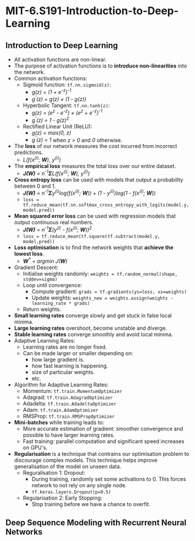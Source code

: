 # MIT-6.S191-Introduction-to-Deep-Learning

## Introduction to Deep Learning
- All activation functions are non-linear.
- The purpose of activation functions is to **introduce non-linearities** into the network.
- Common activation functions:
  - Sigmoid function: `tf.nn.sigmoid(z)`: 
    - *g(z) = (1 + e<sup>-z</sup>)<sup>-1</sup>*
    - *g<sup>'</sup>(z) = g(z) × (1 - g(z))*
  - Hyperbolic Tangent: `tf.nn.tanh(z)`: 
    - *g(z) = (e<sup>z</sup> - e<sup>-z</sup>) × (e<sup>z</sup> + e<sup>-z</sup>)<sup>-1</sup>*
    - *g<sup>'</sup>(z) = 1 - g(z)<sup>2</sup>*
  - Rectified Linear Unit (ReLU):
    - *g(z) = max(0, z)*
    - *g<sup>'</sup>(z) = 1* when *z > 0* and *0* otherwise.
- The **loss** of our network measures the cost incurred from incorrect predictions.
  - *L(f(x<sup>(i)</sup>; **W**), y<sup>(i)</sup>)*
- The **empirical loss** measures the total loss over our entire dataset.
  - ***J(W)** = n<sup>-1</sup>**Σ**L(f(x<sup>(i)</sup>; **W**), y<sup>(i)</sup>)*
- **Cross entropy loss** can be used with models that output a probability between 0 and 1.
  - ***J(W)** = n<sup>-1</sup>**Σ**y<sup>(i)</sup>log(f(x<sup>(i)</sup>; **W**)) + (1 - y<sup>(i)</sup>)log(1 - f(x<sup>(i)</sup>; **W**))*
  - `loss = tf.reduce_mean(tf.nn.softmax_cross_entropy_with_logits(model.y, model.pred))`
- **Mean squared error loss** can be used with regression models that output continuous real numbers.
  - ***J(W)** = n<sup>-1</sup>**Σ**(y<sup>(i)</sup> - f(x<sup>(i)</sup>; **W**))<sup>2</sup>*
  - `loss = tf.reduce_mean(tf.square(tf.subtract(model.y, model.pred))`
- **Loss optimisation** is to find the network weights that **achieve the lowest loss**.
  - ***W**<sup>\*</sup> = argmin J(**W**)*
- Gradient Descent:
  - Initialise weights randomly: `weights = tf.random_normal(shape, stddev=sigma)`
  - Loop until convergence:
    - Compute gradient: `grads = tf.gradients(ys=loss, xs=weights)`
    - Update weights: `weights_new = weights.assign(weights - learning_rate * grads)`
  - Return weights.
- **Small learning rates** converge slowly and get stuck in false local minima.
- **Large learning rates** overshoot, become unstable and diverge.
- **Stable learning rates** converge smoothly and avoid local minima.
- Adaptive Learning Rates:
  - Learning rates are no longer fixed.
  - Can be made larger or smaller depending on:
    - how large gradient is.
    - how fast learning is happening.
    - size of particular weights.
    - etc.
- Algorithm for Adaptive Learning Rates:
  - Momentum: `tf.train.MomentumOptimizer`
  - Adagrad: `tf.train.AdagradOptimizer`
  - Adadelta: `tf.train.AdadeltaOptimizer`
  - Adam: `tf.train.AdamOptimizer`
  - RMSProp: `tf.train.RMSPropOptimizer`
- **Mini-batches** while training leads to:
  - More accurate estimation of gradient: smoother convergence and possible to have larger learning rates.
  - Fast training: parallel computation and significant speed increases on GPU's.
- **Regularisation** is a technique that contrains our optimisation problem to discourage complex models. This technique helps improve generalisation of the model on unseen data.
  - Reguralisation 1: Dropout: 
    - During training, randomly set some activations to 0. This forces network to not rely on any single node.
    - `tf.keras.layers.Dropout(p=0.5)`
  - Regularisation 2: Early Stopping:
    - Stop training before we have a chance to overfit.

## Deep Sequence Modeling with Recurrent Neural Networks
